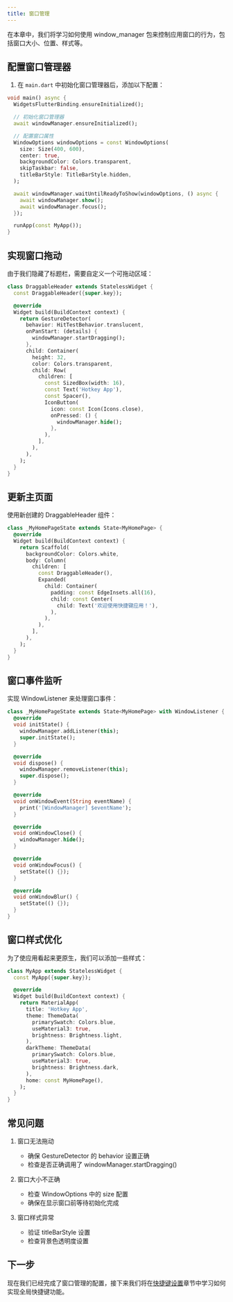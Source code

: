 ```yaml
---
title: 窗口管理
---
```


在本章中，我们将学习如何使用 window_manager 包来控制应用窗口的行为，包括窗口大小、位置、样式等。

## 配置窗口管理器

1. 在 `main.dart` 中初始化窗口管理器后，添加以下配置：

```dart
void main() async {
  WidgetsFlutterBinding.ensureInitialized();

  // 初始化窗口管理器
  await windowManager.ensureInitialized();

  // 配置窗口属性
  WindowOptions windowOptions = const WindowOptions(
    size: Size(400, 600),
    center: true,
    backgroundColor: Colors.transparent,
    skipTaskbar: false,
    titleBarStyle: TitleBarStyle.hidden,
  );

  await windowManager.waitUntilReadyToShow(windowOptions, () async {
    await windowManager.show();
    await windowManager.focus();
  });

  runApp(const MyApp());
}
```

## 实现窗口拖动

由于我们隐藏了标题栏，需要自定义一个可拖动区域：

```dart
class DraggableHeader extends StatelessWidget {
  const DraggableHeader({super.key});

  @override
  Widget build(BuildContext context) {
    return GestureDetector(
      behavior: HitTestBehavior.translucent,
      onPanStart: (details) {
        windowManager.startDragging();
      },
      child: Container(
        height: 32,
        color: Colors.transparent,
        child: Row(
          children: [
            const SizedBox(width: 16),
            const Text('Hotkey App'),
            const Spacer(),
            IconButton(
              icon: const Icon(Icons.close),
              onPressed: () {
                windowManager.hide();
              },
            ),
          ],
        ),
      ),
    );
  }
}
```

## 更新主页面

使用新创建的 DraggableHeader 组件：

```dart
class _MyHomePageState extends State<MyHomePage> {
  @override
  Widget build(BuildContext context) {
    return Scaffold(
      backgroundColor: Colors.white,
      body: Column(
        children: [
          const DraggableHeader(),
          Expanded(
            child: Container(
              padding: const EdgeInsets.all(16),
              child: const Center(
                child: Text('欢迎使用快捷键应用！'),
              ),
            ),
          ),
        ],
      ),
    );
  }
}
```

## 窗口事件监听

实现 WindowListener 来处理窗口事件：

```dart
class _MyHomePageState extends State<MyHomePage> with WindowListener {
  @override
  void initState() {
    windowManager.addListener(this);
    super.initState();
  }

  @override
  void dispose() {
    windowManager.removeListener(this);
    super.dispose();
  }

  @override
  void onWindowEvent(String eventName) {
    print('[WindowManager] $eventName');
  }

  @override
  void onWindowClose() {
    windowManager.hide();
  }

  @override
  void onWindowFocus() {
    setState(() {});
  }

  @override
  void onWindowBlur() {
    setState(() {});
  }
}
```

## 窗口样式优化

为了使应用看起来更原生，我们可以添加一些样式：

```dart
class MyApp extends StatelessWidget {
  const MyApp({super.key});

  @override
  Widget build(BuildContext context) {
    return MaterialApp(
      title: 'Hotkey App',
      theme: ThemeData(
        primarySwatch: Colors.blue,
        useMaterial3: true,
        brightness: Brightness.light,
      ),
      darkTheme: ThemeData(
        primarySwatch: Colors.blue,
        useMaterial3: true,
        brightness: Brightness.dark,
      ),
      home: const MyHomePage(),
    );
  }
}
```

## 常见问题

1. 窗口无法拖动

   - 确保 GestureDetector 的 behavior 设置正确
   - 检查是否正确调用了 windowManager.startDragging()

2. 窗口大小不正确

   - 检查 WindowOptions 中的 size 配置
   - 确保在显示窗口前等待初始化完成

3. 窗口样式异常
   - 验证 titleBarStyle 设置
   - 检查背景色透明度设置

## 下一步

现在我们已经完成了窗口管理的配置，接下来我们将在[快捷键设置](./03-Hotkey_Settings.md)章节中学习如何实现全局快捷键功能。
